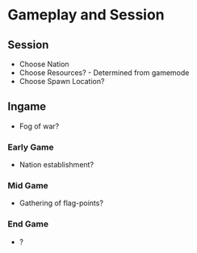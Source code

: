 # Gameplay and Session

## Session

* Choose Nation
* Choose Resources? - Determined from gamemode
* Choose Spawn Location?

## Ingame

* Fog of war?

### Early Game

* Nation establishment?

### Mid Game

* Gathering of flag-points?

### End Game

* ?
